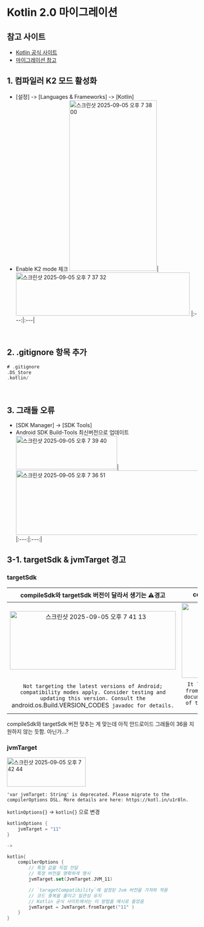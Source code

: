 # Kotlin 2.0 마이그레이션

## 참고 사이트

- [Kotlin 공식 사이트](https://kotlinlang.org/docs/gradle-compiler-options.html#migrate-from-kotlinoptions-to-compileroptions)
- [마이그레이션 참고](https://medium.com/@l2hyunwoo/kotlin-2-0%EC%9C%BC%EB%A1%9C-%EB%A7%88%EC%9D%B4%EA%B7%B8%EB%A0%88%EC%9D%B4%EC%85%98%ED%95%98%EA%B8%B0-1742f294df51)

## 1. 컴파일러 K2 모드 활성화
  
- [설정] -> [Languages & Frameworks] -> [Kotlin]
- Enable K2 mode 체크
  <img width="231" height="450" alt="스크린샷 2025-09-05 오후 7 38 00" src="https://github.com/user-attachments/assets/3430b4d8-faaa-4545-ad1f-bb9b5d4db76b" />|<img width="459" height="114" alt="스크린샷 2025-09-05 오후 7 37 32" src="https://github.com/user-attachments/assets/58d64441-cbf4-43bd-9b62-9c216e98ed83" />
  |:---:|:---|
<br/>

## 2. .gitignore 항목 추가

```kotlin
# .gitignore
.DS_Store
.kotlin/
```
<br/>

## 3. 그래들 오류

- [SDK Manager] -> [SDK Tools]
- Android SDK Build-Tools 최신버전으로 업데이트
  <img width="267" height="88" alt="스크린샷 2025-09-05 오후 7 39 40" src="https://github.com/user-attachments/assets/162521c5-f32e-407b-9c27-809600bd9b0f" />|<img width="709" height="170" alt="스크린샷 2025-09-05 오후 7 36 51" src="https://github.com/user-attachments/assets/b2d9cd86-31d8-42ab-84a2-37044c504b1c" />
  |:---:|:---:|
  <br/>
  
## 3-1. targetSdk & jvmTarget 경고

### targetSdk

|compileSdk와 targetSdk 버전이 달라서 생기는 __⚠️경고__|compileSdk와 targetSdk 버전을 맞추면 생기는 __⛔️오류__|
|:---:|:---:|
<img width="438" height="154" alt="스크린샷 2025-09-05 오후 7 41 13" src="https://github.com/user-attachments/assets/af3923c1-5212-4288-9c0c-e17395c5912b" />|<img width="438" height="197" alt="스크린샷 2025-09-05 오후 7 47 29" src="https://github.com/user-attachments/assets/4c89833a-69b8-40d2-b05c-2118ecc2f3fc" />
|`Not targeting the latest versions of Android; compatibility modes apply. Consider testing and updating this version. Consult the `android.os.Build.VERSION_CODES` javadoc for details.`|`It looks like you just edited the `targetSdkVersion` from 35 to 36 in the editor. Be sure to consult the documentation on the behaviors that change as result of this. The Android SDK Upgrade Assistant can help with safely migrating.`|

compileSdk와 targetSdk 버전 맞추는 게 맞는데 아직 안드로이드 그래들이 36을 지원하지 않는 듯함. 아닌가...?

### jvmTarget

<img width="208" height="77" alt="스크린샷 2025-09-05 오후 7 42 44" src="https://github.com/user-attachments/assets/bf2f49d4-f8cd-423e-85bc-fbaf51981ed8" />

`'var jvmTarget: String' is deprecated. Please migrate to the compilerOptions DSL. More details are here: https://kotl.in/u1r8ln.`

`kotlinOptions{}` -> `kotlin{}` 으로 변경
```Kotlin
kotlinOptions {
    jvmTarget = "11"
}

->

kotlin{
    compilerOptions {
        // 특정 값을 직접 전달
        // 특정 버전을 명확하게 명시
        jvmTarget.set(JvmTarget.JVM_11)

        // `taragetCompatibility`에 설정된 Jvm 버전을 가져와 적용
        // 코드 중복을 줄이고 일관성 유지
        // Kotlin 공식 사이트에서는 이 방법을 예시로 들었음
        jvmTarget = JvmTarget.fromTarget("11" )
    }
}
```
